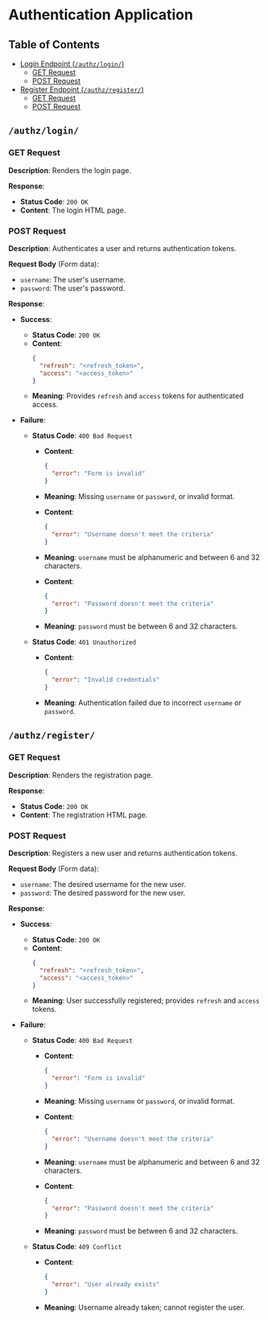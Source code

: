 # Authentication Application

## Table of Contents
- [Login Endpoint (`/authz/login/`)](#authzlogin)
  - [GET Request](#get-request)
  - [POST Request](#post-request)
- [Register Endpoint (`/authz/register/`)](#authzregister)
  - [GET Request](#get-request-1)
  - [POST Request](#post-request-1)

## `/authz/login/`

### GET Request
**Description**: Renders the login page.

**Response**:
- **Status Code**: `200 OK`
- **Content**: The login HTML page.

### POST Request
**Description**: Authenticates a user and returns authentication tokens.

**Request Body** (Form data):
- `username`: The user's username.
- `password`: The user's password.

**Response**:
- **Success**:
  - **Status Code**: `200 OK`
  - **Content**:
    ```json
    {
      "refresh": "<refresh_token>",
      "access": "<access_token>"
    }
    ```
  - **Meaning**: Provides `refresh` and `access` tokens for authenticated access.

- **Failure**:
  - **Status Code**: `400 Bad Request`
    - **Content**:
      ```json
      {
        "error": "Form is invalid"
      }
      ```
    - **Meaning**: Missing `username` or `password`, or invalid format.

    - **Content**:
      ```json
      {
        "error": "Username doesn't meet the criteria"
      }
      ```
    - **Meaning**: `username` must be alphanumeric and between 6 and 32 characters.

    - **Content**:
      ```json
      {
        "error": "Password doesn't meet the criteria"
      }
      ```
    - **Meaning**: `password` must be between 6 and 32 characters.

  - **Status Code**: `401 Unauthorized`
    - **Content**:
      ```json
      {
        "error": "Invalid credentials"
      }
      ```
    - **Meaning**: Authentication failed due to incorrect `username` or `password`.

## `/authz/register/`

### GET Request
**Description**: Renders the registration page.

**Response**:
- **Status Code**: `200 OK`
- **Content**: The registration HTML page.

### POST Request
**Description**: Registers a new user and returns authentication tokens.

**Request Body** (Form data):
- `username`: The desired username for the new user.
- `password`: The desired password for the new user.

**Response**:
- **Success**:
  - **Status Code**: `200 OK`
  - **Content**:
    ```json
    {
      "refresh": "<refresh_token>",
      "access": "<access_token>"
    }
    ```
  - **Meaning**: User successfully registered; provides `refresh` and `access` tokens.

- **Failure**:
  - **Status Code**: `400 Bad Request`
    - **Content**:
      ```json
      {
        "error": "Form is invalid"
      }
      ```
    - **Meaning**: Missing `username` or `password`, or invalid format.

    - **Content**:
      ```json
      {
        "error": "Username doesn't meet the criteria"
      }
      ```
    - **Meaning**: `username` must be alphanumeric and between 6 and 32 characters.

    - **Content**:
      ```json
      {
        "error": "Password doesn't meet the criteria"
      }
      ```
    - **Meaning**: `password` must be between 6 and 32 characters.

  - **Status Code**: `409 Conflict`
    - **Content**:
      ```json
      {
        "error": "User already exists"
      }
      ```
    - **Meaning**: Username already taken; cannot register the user.
